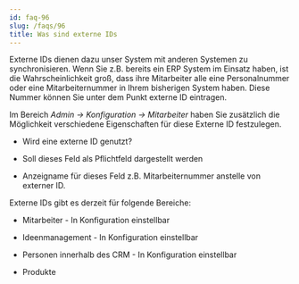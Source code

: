 ```yaml
---
id: faq-96
slug: /faqs/96
title: Was sind externe IDs
---
```

Externe IDs dienen dazu unser System mit anderen Systemen zu synchronisieren. Wenn Sie z.B. bereits ein ERP System im Einsatz haben, ist die Wahrscheinlichkeit groß, dass ihre Mitarbeiter alle eine Personalnummer oder eine Mitarbeiternummer in Ihrem bisherigen System haben. Diese Nummer können Sie unter dem Punkt externe ID eintragen.

Im Bereich *Admin -> Konfiguration -> Mitarbeiter* haben Sie zusätzlich die Möglichkeit verschiedene Eigenschaften für diese Externe ID festzulegen.

*   Wird eine externe ID genutzt?

*   Soll dieses Feld als Pflichtfeld dargestellt werden

*   Anzeigname für dieses Feld z.B. Mitarbeiternummer anstelle von externer ID.

Externe IDs gibt es derzeit für folgende Bereiche:

*   Mitarbeiter - In Konfiguration einstellbar

*   Ideenmanagement - In Konfiguration einstellbar

*   Personen innerhalb des CRM - In Konfiguration einstellbar

*   Produkte